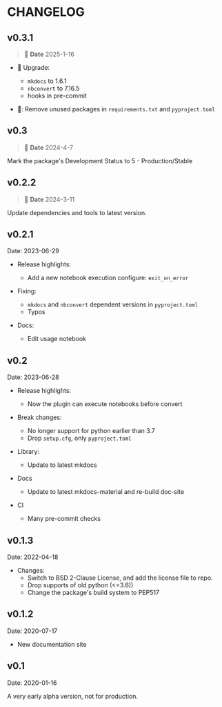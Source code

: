 # CHANGELOG

## v0.3.1

> 📅 **Date** 2025-1-16

- 🔧 Upgrade:
    - `mkdocs` to 1.6.1
    - `nbconvert` to 7.16.5
    - hooks in pre-commit

- 🔨: Remove unused packages in `requirements.txt` and `pyproject.toml`

## v0.3

> 📅 **Date** 2024-4-7

Mark the package's Development Status to 5 - Production/Stable

## v0.2.2

> 📅 **Date** 2024-3-11

Update dependencies and tools to latest version.

## v0.2.1

Date: 2023-06-29

- Release highlights:
    - Add a new notebook execution configure: `exit_on_error`

- Fixing:
    - `mkdocs` and `nbconvert` dependent versions in `pyproject.toml`
    - Typos

- Docs:
    - Edit usage notebook

## v0.2

Date: 2023-06-28

- Release highlights:
    - Now the plugin can execute notebooks before convert

- Break changes:
    - No longer support for python earlier than 3.7
    - Drop `setup.cfg`, only `pyproject.toml`

- Library:
    - Update to latest mkdocs

- Docs
    - Update to latest mkdocs-material and re-build doc-site

- CI
    - Many pre-commit checks

## v0.1.3

Date: 2022-04-18

- Changes:
    - Switch to BSD 2-Clause License, and add the license file to repo.
    - Drop supports of old python (<=3.6))
    - Change the package's build system to PEP517

## v0.1.2

Date: 2020-07-17

- New documentation site

## v0.1

Date: 2020-01-16

A very early alpha version, not for production.

